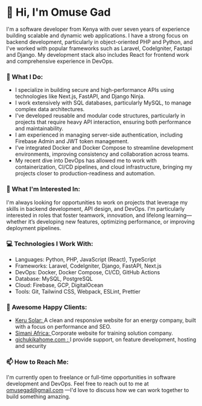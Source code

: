 <h1>👋 Hi, I'm Omuse Gad </h1>
<P>I'm a software developer from Kenya with over seven years of experience building scalable and dynamic web applications. I have a strong focus on backend development, particularly in object-oriented PHP and Python, and I've worked with popular frameworks such as Laravel, CodeIgniter, Fastapi and Django. My development stack also includes React for frontend work and comprehensive experience in DevOps.</p>

<h3>🌱 What I Do: </h3>
<ul>
<li>I specialize in building secure and high-performance APIs using technologies like Next.js, FastAPI, and Django Ninja.</li>
<li>I work extensively with SQL databases, particularly MySQL, to manage complex data architectures.</li>
<li>I've developed reusable and modular code structures, particularly in projects that require heavy API interaction, ensuring both performance and maintainability.</li>
<li>I am experienced in managing server-side authentication, including Firebase Admin and JWT token management.</li>
<li>I’ve integrated Docker and Docker Compose to streamline development environments, improving consistency and collaboration across teams.</li>
<li>My recent dive into DevOps has allowed me to work with containerization, CI/CD pipelines, and cloud infrastructure, bringing my projects closer to production-readiness and automation.</li>
</ul>
<h3>👀 What I'm Interested In: </h3>
<p>I'm always looking for opportunities to work on projects that leverage my skills in backend development, API design, and DevOps. I'm particularly interested in roles that foster teamwork, innovation, and lifelong learning—whether it’s developing new features, optimizing performance, or improving deployment pipelines.</p>

<h3>💻 Technologies I Work With: </h3>
<ul>
<li>Languages: Python, PHP, JavaScript (React), TypeScript</li>
<li>Frameworks: Laravel, CodeIgniter, Django, FastAPI, Next.js</li>
<li>DevOps: Docker, Docker Compose, CI/CD, GitHub Actions</li>
<li>Database: MySQL, PostgreSQL</li>
<li>Cloud: Firebase, GCP, DigitalOcean</li>
<li>Tools: Git, Tailwind CSS, Webpack, ESLint, Prettier</li>
</ul>

<h3>💼 Awesome Happy Clients:</h3>
<ul>
<li> <a href="https://kerusolar.com" target="_blank">Keru Solar: </a> A clean and responsive website for an energy company, built with a focus on performance and SEO.</li>
<li><a href="https://simaniafrica.com" target="_blank">Simani Africa:  </a> Corporate website for training solution company.</li>
<li><a href="https://gichukikahome.com" target="_blank">gichukikahome.com :  </a> I provide support, on feature development, hosting  and security</li>
</ul>
<h3>📫 How to Reach Me:</h3>
<P>I'm currently open to freelance or full-time opportunities in software development and DevOps. Feel free to reach out to me at <a href="mailto:omusegad@gmail.com">omusegad@gmail.com</a> —I'd love to discuss how we can work together to build something amazing.</P>
